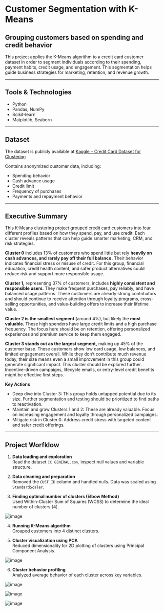 # Customer Segmentation with K-Means  
## Grouping customers based on spending and credit behavior

This project applies the K-Means algorithm to a credit card customer dataset in order to segment individuals according to their spending, payment habits, credit usage, and engagement. This segmentation helps guide business strategies for marketing, retention, and revenue growth.

---

## Tools & Technologies

- Python  
- Pandas, NumPy  
- Scikit-learn  
- Matplotlib, Seaborn

---

## Dataset

The dataset is publicly available at [Kaggle – Credit Card Dataset for Clustering](https://www.kaggle.com/datasets/arjunbhasin2013/ccdata)

Contains anonymized customer data, including:  
- Spending behavior  
- Cash advance usage  
- Credit limit  
- Frequency of purchases  
- Payments and repayment behavior

---

## Executive Summary

This K-Means clustering project grouped credit card customers into four different profiles based on how they spend, pay, and use credit. Each cluster reveals patterns that can help guide smarter marketing, CRM, and risk strategies.

**Cluster 0** includes 13% of customers who spend little but rely **heavily on cash advances, and rarely pay off their full balance.** Their behavior indicates financial stress or misuse of credit. For this group, financial education, credit health content, and safer product alternatives could reduce risk and support more responsible usage.

**Cluster 1,** representing 37% of customers, includes **highly consistent and responsible users.** They make frequent purchases, pay reliably, and have balanced usage patterns. These customers are already strong contributors and should continue to receive attention through loyalty programs, cross-selling opportunities, and value-building offers to increase their lifetime value.

**Cluster 2 is the smallest segment** (around 4%), but likely the **most valuable.** These high spenders have large credit limits and a  high purchase frequency. The focus here should be on retention, offering personalized experiences and premium service to keep them engaged.

**Cluster 3 stands out as the largest segment,** making up 45% of the customer base. These customers show low card usage, low balances, and limited engagement overall. While they don’t contribute much revenue today, their size means even a small improvement in this group could generate significant impact. This cluster should be explored further. Incentive-driven campaigns, lifecycle emails, or entry-level credit benefits might be effective first steps.

**Key Actions**
*   Deep dive into Cluster 3: This group holds untapped potential due to its size. Further segmentation and testing should be prioritized to find paths to reactivation.
*   Maintain and grow Clusters 1 and 2: These are already valuable. Focus on increasing engagement and loyalty through personalized campaigns.
*   Mitigate risk in Cluster 0: Address credit stress with targeted content and safer credit offerings.

---

## Project Worfklow

1. **Data loading and exploration**  
Read the dataset `CC GENERAL.csv`, inspect null values and variable structure.

2. **Data cleaning and preparation**  
Removed the `CUST_ID` column and handled nulls. Data was scaled using `StandardScaler`.

3. **Finding optimal number of clusters (Elbow Method)**  
Used Within-Cluster Sum of Squares (WCSS) to determine the ideal number of clusters (4).

![image](https://github.com/user-attachments/assets/e8739780-4573-43b0-b397-9a8fad179e06)

4. **Running K-Means algorithm**  
Grouped customers into 4 distinct clusters.

6. **Cluster visualization using PCA**  
Reduced dimensionality for 2D plotting of clusters using Principal Component Analysis.

![image](https://github.com/user-attachments/assets/c8b6ef07-6294-4cc3-92a3-a40e3f2214c9)

6. **Cluster behavior profiling**  
Analyzed average behavior of each cluster across key variables.

![image](https://github.com/user-attachments/assets/f9cea010-6b2b-464c-a315-636afec2071a)

![image](https://github.com/user-attachments/assets/f790af5d-277f-45a0-94e0-3599c523fb1a)

![image](https://github.com/user-attachments/assets/c9285bff-99b5-4372-b0a8-796f6f11c981)
